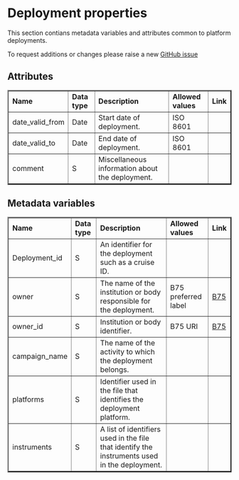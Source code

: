 # Deployment properties


This section contians metadata variables and attributes common to platform deployments.

To request additions or changes please raise a new [GitHub issue](https://github.com/I-Ocean/common-metadata/issues/new)

Attributes
----------
<table border="2" cellpadding="5"> 
<tr><td><strong>Name</strong></td><td><strong>Data type</strong></td><td><strong>Description</strong></td><td><strong>Allowed values</strong></td><td><strong>Link</strong></td></tr> 
<tr><td>date_valid_from</td><td>Date</td><td>Start date of deployment.</td><td>ISO 8601</td><td>&nbsp;</td></tr> 
<tr><td>date_valid_to</td><td>Date</td><td>End date of deployment.</td><td>ISO 8601</td><td>&nbsp;</td></tr> 
<tr><td>comment</td><td>S</td><td>Miscellaneous information about the deployment.</td><td>&nbsp;</td><td>&nbsp;</td></tr> 
</table> 

Metadata variables
------------------
<table border="2" cellpadding="5"> 
<tr><td><strong>Name</strong></td><td><strong>Data type</strong></td><td><strong>Description</strong></td><td><strong>Allowed values</strong></td><td><strong>Link</strong></td></tr> 
<tr><td>Deployment_id</td><td>S</td><td>An identifier for the deployment such as a cruise ID.</td><td>&nbsp;</td><td>&nbsp;</td></tr> 
<tr><td>owner</td><td>S</td><td>The name of the institution or body responsible for the deployment.</td><td>B75 preferred label</td><td><a href='http://vocab.nerc.ac.uk/collection/B75/current/'>B75</a></td></tr> 
<tr><td>owner_id</td><td>S</td><td>Institution or body identifier.</td><td>B75 URI</td><td><a href='http://vocab.nerc.ac.uk/collection/B75/current/'>B75</a></td></tr> 
<tr><td>campaign_name</td><td>S</td><td>The name of the activity to which the deployment belongs. </td><td>&nbsp;</td><td>&nbsp;</td></tr> 
<tr><td>platforms</td><td>S</td><td>Identifier used in the file that identifies the deployment platform.</td><td>&nbsp;</td><td>&nbsp;</td></tr> 
<tr><td>instruments</td><td>S</td><td>A list of identifiers used in the file that identify the instruments used in the deployment.</td><td>&nbsp;</td><td>&nbsp;</td></tr> 
</table> 
